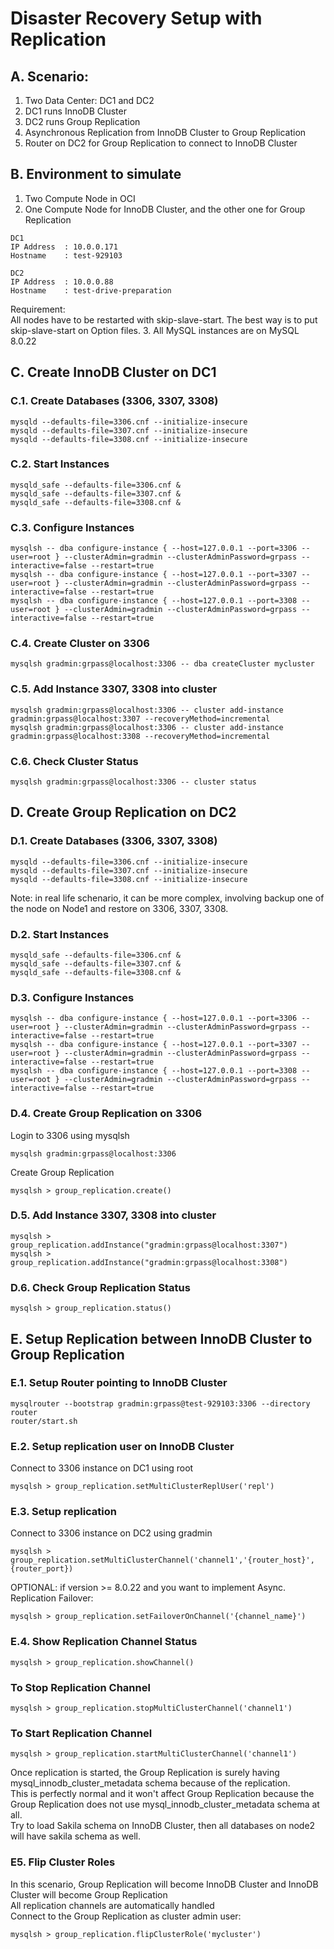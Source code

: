 # Disaster Recovery Setup with Replication 
## A. Scenario:
1. Two Data Center: DC1 and DC2
2. DC1 runs InnoDB Cluster
3. DC2 runs Group Replication
4. Asynchronous Replication from InnoDB Cluster to Group Replication
5. Router on DC2 for Group Replication to connect to InnoDB Cluster
## B. Environment to simulate
1. Two Compute Node in OCI
2. One Compute Node for InnoDB Cluster, and the other one for Group Replication
```
DC1
IP Address  : 10.0.0.171
Hostname    : test-929103

DC2
IP Address  : 10.0.0.88
Hostname    : test-drive-preparation
```
Requirement: </br>
All nodes have to be restarted with skip-slave-start. The best way is to put skip-slave-start on Option files.
3. All MySQL instances are on MySQL 8.0.22
## C. Create InnoDB Cluster on DC1
### C.1. Create Databases (3306, 3307, 3308)
```
mysqld --defaults-file=3306.cnf --initialize-insecure
mysqld --defaults-file=3307.cnf --initialize-insecure
mysqld --defaults-file=3308.cnf --initialize-insecure
```
### C.2. Start Instances 
```
mysqld_safe --defaults-file=3306.cnf &
mysqld_safe --defaults-file=3307.cnf &
mysqld_safe --defaults-file=3308.cnf &
```
### C.3. Configure Instances
```
mysqlsh -- dba configure-instance { --host=127.0.0.1 --port=3306 --user=root } --clusterAdmin=gradmin --clusterAdminPassword=grpass --interactive=false --restart=true
mysqlsh -- dba configure-instance { --host=127.0.0.1 --port=3307 --user=root } --clusterAdmin=gradmin --clusterAdminPassword=grpass --interactive=false --restart=true
mysqlsh -- dba configure-instance { --host=127.0.0.1 --port=3308 --user=root } --clusterAdmin=gradmin --clusterAdminPassword=grpass --interactive=false --restart=true
```
### C.4. Create Cluster on 3306
```
mysqlsh gradmin:grpass@localhost:3306 -- dba createCluster mycluster
```
### C.5. Add Instance 3307, 3308 into cluster
```
mysqlsh gradmin:grpass@localhost:3306 -- cluster add-instance gradmin:grpass@localhost:3307 --recoveryMethod=incremental
mysqlsh gradmin:grpass@localhost:3306 -- cluster add-instance gradmin:grpass@localhost:3308 --recoveryMethod=incremental
```
### C.6. Check Cluster Status
```
mysqlsh gradmin:grpass@localhost:3306 -- cluster status
```
## D. Create Group Replication on DC2
### D.1. Create Databases (3306, 3307, 3308)
```
mysqld --defaults-file=3306.cnf --initialize-insecure
mysqld --defaults-file=3307.cnf --initialize-insecure
mysqld --defaults-file=3308.cnf --initialize-insecure
```
Note: in real life schenario, it can be more complex, involving backup one of the node on Node1 and restore on 3306, 3307, 3308.
### D.2. Start Instances 
```
mysqld_safe --defaults-file=3306.cnf &
mysqld_safe --defaults-file=3307.cnf &
mysqld_safe --defaults-file=3308.cnf &
```
### D.3. Configure Instances
```
mysqlsh -- dba configure-instance { --host=127.0.0.1 --port=3306 --user=root } --clusterAdmin=gradmin --clusterAdminPassword=grpass --interactive=false --restart=true
mysqlsh -- dba configure-instance { --host=127.0.0.1 --port=3307 --user=root } --clusterAdmin=gradmin --clusterAdminPassword=grpass --interactive=false --restart=true
mysqlsh -- dba configure-instance { --host=127.0.0.1 --port=3308 --user=root } --clusterAdmin=gradmin --clusterAdminPassword=grpass --interactive=false --restart=true
```
### D.4. Create Group Replication on 3306
Login to 3306 using mysqlsh
```
mysqlsh gradmin:grpass@localhost:3306 
```
Create Group Replication
```
mysqlsh > group_replication.create()
```
### D.5. Add Instance 3307, 3308 into cluster
```
mysqlsh > group_replication.addInstance("gradmin:grpass@localhost:3307")
mysqlsh > group_replication.addInstance("gradmin:grpass@localhost:3308")
```
### D.6. Check Group Replication Status
```
mysqlsh > group_replication.status()
```
## E. Setup Replication between InnoDB Cluster to Group Replication
### E.1. Setup Router pointing to InnoDB Cluster
```
mysqlrouter --bootstrap gradmin:grpass@test-929103:3306 --directory router
router/start.sh
```
### E.2. Setup replication user on InnoDB Cluster
Connect to 3306 instance on DC1 using root
```
mysqlsh > group_replication.setMultiClusterReplUser('repl')
```
### E.3. Setup replication 
Connect to 3306 instance on DC2 using gradmin
```
mysqlsh > group_replication.setMultiClusterChannel('channel1','{router_host}',{router_port})
```
OPTIONAL: if version >= 8.0.22 and you want to implement Async. Replication Failover:
```
mysqlsh > group_replication.setFailoverOnChannel('{channel_name}')
```
### E.4. Show Replication Channel Status
```
mysqlsh > group_replication.showChannel()
```
### To Stop Replication Channel
```
mysqlsh > group_replication.stopMultiClusterChannel('channel1')
```
### To Start Replication Channel
```
mysqlsh > group_replication.startMultiClusterChannel('channel1')
```
Once replication is started, the Group Replication is surely having mysql_innodb_cluster_metadata schema because of the replication. </br>
This is perfectly normal and it won't affect Group Replication because the Group Replication does not use mysql_innodb_cluster_metadata schema at all. </br>
Try to load Sakila schema on InnoDB Cluster, then all databases on node2 will have sakila schema as well.
### E5. Flip Cluster Roles
In this scenario, Group Replication will become InnoDB Cluster and InnoDB Cluster will become Group Replication </br>
All replication channels are automatically handled </br>
Connect to the Group Replication as cluster admin user:
```
mysqlsh > group_replication.flipClusterRole('mycluster')
```

